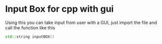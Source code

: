 # Input Box for cpp with gui

Using this you can take input from user with a GUI, just import the file and call the function like this

```cpp
std::string inputBOX()
```

